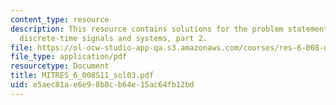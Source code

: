 ```yaml
---
content_type: resource
description: This resource contains solutions for the problem statements related to
  discrete-time signals and systems, part 2.
file: https://ol-ocw-studio-app-qa.s3.amazonaws.com/courses/res-6-008-digital-signal-processing-spring-2011/e5aec81ae6e98b8cb64e15ac64fb12bd_MITRES_6_008S11_sol03.pdf
file_type: application/pdf
resourcetype: Document
title: MITRES_6_008S11_sol03.pdf
uid: e5aec81a-e6e9-8b8c-b64e-15ac64fb12bd
---
```

